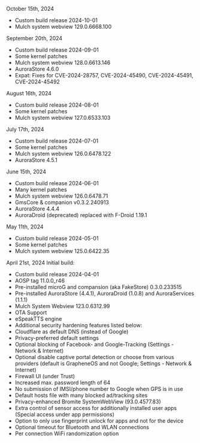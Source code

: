October 15th, 2024

- Custom build release 2024-10-01
- Mulch system webview 129.0.6668.100


September 20th, 2024

- Custom build release 2024-09-01
- Some kernel patches
- Mulch system webview 128.0.6613.146
- AuroraStore 4.6.0
- Expat: Fixes for CVE-2024-28757, CVE-2024-45490, CVE-2024-45491, CVE-2024-45492


August 16th, 2024

- Custom build release 2024-08-01
- Some kernel patches
- Mulch system webview 127.0.6533.103


July 17th, 2024

- Custom build release 2024-07-01
- Some kernel patches
- Mulch system webview 126.0.6478.122
- AuroraStore 4.5.1


June 15th, 2024

- Custom build release 2024-06-01
- Many kernel patches
- Mulch system webview 126.0.6478.71
- GmsCore & companion v0.3.2.240913
- AuroraStore 4.4.4
- AuroraDroid (deprecated) replaced with F-Droid 1.19.1


May 11th, 2024

- Custom build release 2024-05-01
- Some kernel patches
- Mulch system webview 125.0.6422.35


April 21st, 2024
Initial build:

- Custom build release 2024-04-01
- AOSP tag 11.0.0_r46
- Pre-installed microG and compansion (aka FakeStore) 0.3.0.233515
- Pre-installed AuroraStore (4.4.1), AuroraDroid (1.0.8) and AuroraServices (1.1.1)
- Mulch System Webview 123.0.6312.99
- OTA Support
- eSpeakTTS engine
- Additional security hardening features listed below:
- Cloudflare as default DNS (instead of Google)
- Privacy-preferred default settings
- Optional blocking of Facebook- and Google-Tracking (Settings - Network & Internet)
- Optional disable captive portal detection or choose from various providers (default is GrapheneOS and not Google; Settings - Network & Internet)
- Firewall UI (under Trust)
- Increased max. password length of 64
- No submission of IMSI/phone number to Google when GPS is in use
- Default hosts file with many blocked ad/tracking sites
- Privacy-enhanced Bromite SystemWebView (93.0.4577.83)
- Extra control of sensor access for additionally installed user apps (Special access under app permissions)
- Option to only use fingerprint unlock for apps and not for the device
- Optional timeout for Bluetooth and WLAN connections
- Per connection WiFi randomization option
